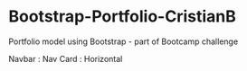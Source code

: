 # Bootstrap-Portfolio-CristianB
Portfolio model using Bootstrap - part of Bootcamp challenge







Navbar : Nav
Card : Horizontal